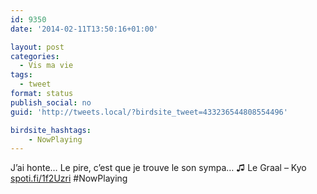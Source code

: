 ```yaml
---
id: 9350
date: '2014-02-11T13:50:16+01:00'

layout: post
categories:
  - Vis ma vie
tags:
  - tweet
format: status
publish_social: no
guid: 'http://tweets.local/?birdsite_tweet=433236544808554496'

birdsite_hashtags:
    - NowPlaying
---
```


J’ai honte… Le pire, c’est que je trouve le son sympa… ♫ Le Graal – Kyo [spoti.fi/1f2Uzri](http://spoti.fi/1f2Uzri) #NowPlaying